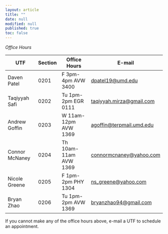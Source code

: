 ```yaml
---
layout: article
title: ""
date: null
modified: null
published: true
toc: false
---
```


*Office Hours*

UTF            | Section     | Office Hours          | E-mail
----------     | ----------- | --------              |----------
Daven Patel    | 0201        | F  3pm-4pm   AVW 3400 | dpatel19@umd.edu
Taqiyyah Safi  | 0202        | Tu 1pm-2pm   EGR 0111 | taqiyyah.mirza@gmail.com
Andrew Goffin  | 0203        | W  11am-12pm AVW 1369 | agoffin@terpmail.umd.edu
Connor McNaney | 0204        | Th 10am-11am AVW 1369 | connormcnaney@yahoo.com
Nicole Greene  | 0205        | F  1pm-2pm   PHY 1304 | ns_greene@yahoo.com
Bryan Zhao     | 0206        | Tu 1pm-2pm   AVW 1369 | bryanzhao94@gmail.com

If you cannot make any of the office hours above, e-mail a UTF to schedule an appointment.
